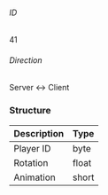 ###### ID
41

###### Direction
Server <-> Client

### Structure
| Description | Type  |
|-------------|-------|
| Player ID   | byte  |
| Rotation    | float |
| Animation   | short |
